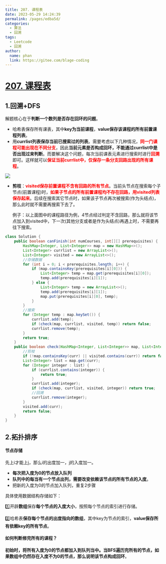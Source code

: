 ```yaml
---
title: 207. 课程表
date: 2023-05-29 14:24:39
permalink: /pages/edba5d/
categories:
  - 算法
  - 回溯
tags:
  - Leetcode
  - 回溯
author: 
  name: phan
  link: https://gitee.com/blage-coding
---
```

# [207. 课程表](https://leetcode.cn/problems/course-schedule/)

## 1.回溯+DFS

解题核心在于**判断一个数列是否存在回环的问题**。

- 哈希表保存所有课表，其中**key为当前课程**，**value保存该课程的所有前置课程列表**。
- 用**currlist列表保存当前已搜索过的列表**。需要考虑以下几种情况，<font color="red">**同一门课程可能出现在不同分支**</font>，因此**当前元素是否构成回环，不能通过currlist中是否出现过来判断**。而要解决这个问题，每次当前课表元素进行搜索时进行<font color="red">**回溯**</font>即可。这样就可以<font color="red">**保证当前currlist中，仅保存一条分支回路出现的所有课程**</font>。

![](https://cdn.staticaly.com/gh/blage-coding/picx-images-hosting@master/20230529/image.5qj4r3boqko0.webp)

- **剪枝**：<font color="red">**visited保存前置课程不含有回路的所有节点**</font>。当前头节点在搜索每个子节点(前置课程)时，<font color="red">**如果子节点的所有前置课程均不存在回路，用visited列表保存起来**</font>。后续在搜索其它节点时，如果该子节点再次被搜索(作为头结点)，那么此时就不需要再搜索下去了。

  例子：以上面图中的课程路径为例，4节点经过判定不含回路，那么就将该节点加入到visited中，下一次(其他分支或者是作为头结点)再遇上时，不需要再往下搜索。

```java
class Solution {
    public boolean canFinish(int numCourses, int[][] prerequisites) {
        HashMap<Integer, List<Integer>> map = new HashMap<>();
        List<Integer> currlist = new ArrayList<>();
        List<Integer> visited = new ArrayList<>();
        //存储数据
        for (int i = 0; i < prerequisites.length; i++) {
            if (map.containsKey(prerequisites[i][0])) {
                List<Integer> temp = map.get(prerequisites[i][0]);
                temp.add(prerequisites[i][1]);
            } else {
                List<Integer> temp = new ArrayList<>();
                temp.add(prerequisites[i][1]);
                map.put(prerequisites[i][0], temp);
            }
        }
        //搜索
        for (Integer temp : map.keySet()) {
            currlist.add(temp);
            if (check(map, currlist, visited, temp)) return false;
            currlist.remove(temp);
        }
        return true;
    }
    public boolean check(HashMap<Integer, List<Integer>> map, List<Integer> currlist, List<Integer> visited, int curr) {
        //剪枝
        if (!map.containsKey(curr) || visited.contains(curr)) return false;
        List<Integer> list = map.get(curr);
        for (Integer integer : list) {
            if (currlist.contains(integer)) {
                return true;
            }
            currlist.add(integer);
            if (check(map, currlist, visited, integer)) return true;
            //回溯
            currlist.remove(integer);
        }
        visited.add(curr);
        return false;
    }
}
```

## 2.拓扑排序

#### 节点存储

先上i才能上j，那么i的出度加一，j的入度加一。

- **每次把入度为0的节点放入队列**
- **队列中的每当有一个节点出列，需要改变依赖该节点的所有节点的入度**。
- 把新的入度为0的节点加入队列，重复2步骤

具体使用数据结构存储如下：

:one:开辟**数组**保存**每个节点的入度大小**，按照每个节点的索引进行存储。

:two:哈希表**保存每个节点的出度指向的数组**，其中key为节点的索引，**value保存所有依赖key的所有节点**。

#### 如何判断修完所有的课程？

**初始时，将所有入度为0的节点都加入到队列当中。当BFS遍历完所有的节点，如果数组中仍然存在入度不为0的节点，那么说明该节点构成回环**。